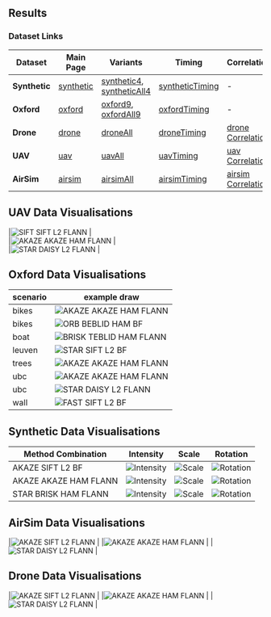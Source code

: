 ## Results

### Dataset Links

| Dataset    | Main Page | Variants | Timing | Correlation | Efficiency | Heatmap | Violin |
|------------|-----------|----------|--------|-------------|------------|---------|--------|
| **Synthetic** | [synthetic](https://abbaselmas.github.io/Phd-Evaluation/html/synthetic/synthetic.html)    | [synthetic4](https://abbaselmas.github.io/Phd-Evaluation/html/synthetic/synthetic4.html), [syntheticAll4](https://abbaselmas.github.io/Phd-Evaluation/html/synthetic/syntheticAll4.html)  | [syntheticTiming](https://abbaselmas.github.io/Phd-Evaluation/html/synthetic/syntheticTiming.html) | -                                                                                            | [synthetic Efficiency](https://abbaselmas.github.io/Phd-Evaluation/html/synthetic/synthetic_Efficiency.html)  | [synthetic Heatmap](https://abbaselmas.github.io/Phd-Evaluation/html/synthetic/synthetic_Heatmap.html)    | [synthetic Violin](https://abbaselmas.github.io/Phd-Evaluation/html/synthetic/synthetic_Violin.html)  |
| **Oxford**    | [oxford](https://abbaselmas.github.io/Phd-Evaluation/html/oxford/oxford.html)             | [oxford9](https://abbaselmas.github.io/Phd-Evaluation/html/oxford/oxford9.html),          [oxfordAll9](https://abbaselmas.github.io/Phd-Evaluation/html/oxford/oxfordAll9.html)           | [oxfordTiming](https://abbaselmas.github.io/Phd-Evaluation/html/oxford/oxfordTiming.html) | -                                                                                                     | [oxford Efficiency](https://abbaselmas.github.io/Phd-Evaluation/html/oxford/oxford_Efficiency.html)           | [oxford Heatmap](https://abbaselmas.github.io/Phd-Evaluation/html/oxford/oxford_Heatmap.html)             | [oxford Violin](https://abbaselmas.github.io/Phd-Evaluation/html/oxford/oxford_Violin.html)           |
| **Drone**     | [drone](https://abbaselmas.github.io/Phd-Evaluation/html/drone/drone.html)                | [droneAll](https://abbaselmas.github.io/Phd-Evaluation/html/drone/droneAll.html)                                                                                                          | [droneTiming](https://abbaselmas.github.io/Phd-Evaluation/html/drone/droneTiming.html)    |  [drone Correlation](https://abbaselmas.github.io/Phd-Evaluation/html/drone/drone_Correlation.html)   | [drone Efficiency](https://abbaselmas.github.io/Phd-Evaluation/html/drone/drone_Efficiency.html)              | [drone Heatmap](https://abbaselmas.github.io/Phd-Evaluation/html/drone/drone_Heatmap.html)                | [drone Violin](https://abbaselmas.github.io/Phd-Evaluation/html/drone/drone_Violin.html)              |
| **UAV**       | [uav](https://abbaselmas.github.io/Phd-Evaluation/html/uav/uav.html)                      | [uavAll](https://abbaselmas.github.io/Phd-Evaluation/html/uav/uavAll.html)                                                                                                                | [uavTiming](https://abbaselmas.github.io/Phd-Evaluation/html/uav/uavTiming.html)          | [uav Correlation](https://abbaselmas.github.io/Phd-Evaluation/html/uav/uav_Correlation.html)          | [uav Efficiency](https://abbaselmas.github.io/Phd-Evaluation/html/uav/uav_Efficiency.html)                    | [uav Heatmap](https://abbaselmas.github.io/Phd-Evaluation/html/uav/uav_Heatmap.html)                      | [uav Violin](https://abbaselmas.github.io/Phd-Evaluation/html/uav/uav_Violin.html)                    |
| **AirSim**    | [airsim](https://abbaselmas.github.io/Phd-Evaluation/html/airsim/airsim.html)             | [airsimAll](https://abbaselmas.github.io/Phd-Evaluation/html/airsim/airsimAll.html)                                                                                                       | [airsimTiming](https://abbaselmas.github.io/Phd-Evaluation/html/airsim/airsimTiming.html) | [airsim Correlation](https://abbaselmas.github.io/Phd-Evaluation/html/airsim/airsim_Correlation.html) | [airsim Efficiency](https://abbaselmas.github.io/Phd-Evaluation/html/airsim/airsim_Efficiency.html)           | [airsim Heatmap](https://abbaselmas.github.io/Phd-Evaluation/html/airsim/airsim_Heatmap.html)             | [airsim Violin](https://abbaselmas.github.io/Phd-Evaluation/html/airsim/airsim_Violin.html)           |

## UAV Data Visualisations
|![SIFT SIFT L2 FLANN](/draws/uav/4_0SIFT_0SIFT_L2_Flann.png)       |  
|![AKAZE AKAZE HAM FLANN](/draws/uav/4_1AKAZE_1AKAZE_HAM_Flann.png) |  
|![STAR DAISY L2 FLANN](/draws/uav/4_10STAR_5DAISY_L2_Flann.png)    |

## Oxford Data Visualisations
|scenario|example draw|
|--------|------------|
|bikes  |![AKAZE AKAZE HAM FLANN](/draws/bikes/3_1AKAZE_1AKAZE_HAM_Flann.png)   |
|bikes  |![ORB BEBLID HAM BF](/draws/bikes/3_2ORB_11BEBLID_HAM_BF.png)          |
|boat   |![BRISK TEBLID HAM FLANN](/draws/boat/3_3BRISK_12TEBLID_HAM_Flann.png) |
|leuven |![STAR SIFT L2 BF](/draws/leuven/3_10STAR_0SIFT_L2_BF.png)             |
|trees  |![AKAZE AKAZE HAM FLANN](/draws/trees/3_1AKAZE_1AKAZE_HAM_Flann.png)   |
|ubc    |![AKAZE AKAZE HAM FLANN](/draws/ubc/3_1AKAZE_1AKAZE_HAM_Flann.png)     |
|ubc    |![STAR DAISY L2 FLANN](/draws/ubc/3_10STAR_5DAISY_L2_Flann.png)        |
|wall   |![FAST SIFT L2 BF](/draws/wall/3_5FastFeatureDetector_0SIFT_L2_BF.png) |

## Synthetic Data Visualisations
|Method Combination| Intensity | Scale | Rotation |
|------------------|-----------|-------|----------|
|AKAZE SIFT L2 BF       |![Intensity](/draws/intensity/woman_7_1AKAZE_0SIFT_L2_BF.png)      |![Scale](/draws/scale/woman_4_1AKAZE_0SIFT_L2_BF.png)       |![Rotation](/draws/rot/woman_4_1AKAZE_0SIFT_L2_BF.png)       |
|AKAZE AKAZE HAM FLANN  |![Intensity](/draws/intensity/woman_7_1AKAZE_1AKAZE_HAM_Flann.png) |![Scale](/draws/scale/woman_4_1AKAZE_1AKAZE_HAM_Flann.png)  |![Rotation](/draws/rot/woman_4_1AKAZE_1AKAZE_HAM_Flann.png)  |
|STAR BRISK HAM FLANN   |![Intensity](/draws/intensity/woman_7_10STAR_3BRISK_HAM_Flann.png) |![Scale](/draws/scale/woman_4_10STAR_3BRISK_HAM_Flann.png)  |![Rotation](/draws/rot/woman_4_10STAR_3BRISK_HAM_Flann.png)  |

## AirSim Data Visualisations
|![AKAZE SIFT L2 FLANN](/draws/airsim/2_1AKAZE_0SIFT_L2_Flann.png)      |
|![AKAZE AKAZE HAM FLANN](/draws/airsim/2_1AKAZE_1AKAZE_HAM_Flann.png)  |
|![STAR DAISY L2 FLANN](/draws/airsim/2_10STAR_5DAISY_L2_Flann.png)     |

## Drone Data Visualisations
|![AKAZE SIFT L2 FLANN](/draws/drone/17_1AKAZE_0SIFT_L2_Flann.png)      |
|![AKAZE AKAZE HAM FLANN](/draws/drone/17_1AKAZE_1AKAZE_HAM_Flann.png)  |
|![STAR DAISY L2 FLANN](/draws/drone/17_10STAR_5DAISY_L2_Flann.png)     |